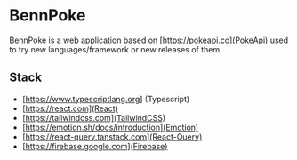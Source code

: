 # BennPoke

BennPoke is a web application based on [https://pokeapi.co](PokeApi) used to try new languages/framework or new releases of them. 

## Stack

- [https://www.typescriptlang.org] (Typescript)
- [https://react.com](React)
- [https://tailwindcss.com](TailwindCSS)
- [https://emotion.sh/docs/introduction](Emotion)
- [https://react-query.tanstack.com](React-Query)
- [https://firebase.google.com](Firebase)

